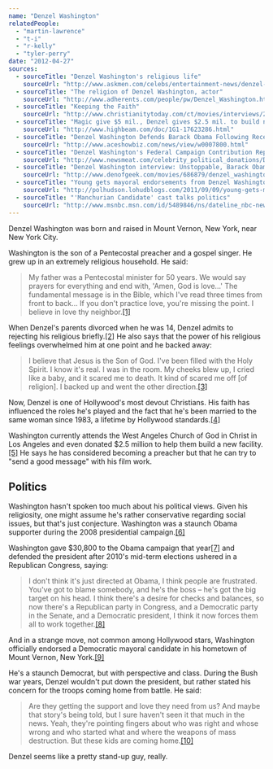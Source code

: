 ```yaml
---
name: "Denzel Washington"
relatedPeople:
  - "martin-lawrence"
  - "t-i"
  - "r-kelly"
  - "tyler-perry"
date: "2012-04-27"
sources:
  - sourceTitle: "Denzel Washington's religious life"
    sourceUrl: "http://www.askmen.com/celebs/entertainment-news/denzel-washington/denzel-washingtons-religious-life.html"
  - sourceTitle: "The religion of Denzel Washington, actor"
    sourceUrl: "http://www.adherents.com/people/pw/Denzel_Washington.html"
  - sourceTitle: "Keeping the Faith"
    sourceUrl: "http://www.christianitytoday.com/ct/movies/interviews/2010/denzelwashington-jan10.html"
  - sourceTitle: "Magic give $5 mil., Denzel gives $2.5 mil. to build new West Angeles COGIC facility in Los Angeles."
    sourceUrl: "http://www.highbeam.com/doc/1G1-17623286.html"
  - sourceTitle: "Denzel Washington Defends Barack Obama Following Recent Negative Vote."
    sourceUrl: "http://www.aceshowbiz.com/news/view/w0007800.html"
  - sourceTitle: "Denzel Washington's Federal Campaign Contribution Report"
    sourceUrl: "http://www.newsmeat.com/celebrity_political_donations/Denzel_Washington.php"
  - sourceTitle: "Denzel Washington interview: Unstoppable, Barack Obama, badgers, and more"
    sourceUrl: "http://www.denofgeek.com/movies/686879/denzel_washington_interview_unstoppable_barack_obama_badgers_and_more.html"
  - sourceTitle: "Young gets mayoral endorsements from Denzel Washington, unions"
    sourceUrl: "http://polhudson.lohudblogs.com/2011/09/09/young-gets-mayoral-endorsements-from-denzel-washington-unions/"
  - sourceTitle: "'Manchurian Candidate' cast talks politics"
    sourceUrl: "http://www.msnbc.msn.com/id/5489846/ns/dateline_nbc-newsmakers/t/manchurian-candidate-cast-talks-politics/#.T5mX8dmMxSF"
---
```


Denzel Washington was born and raised in Mount Vernon, New York, near New York City.

Washington is the son of a Pentecostal preacher and a gospel singer. He grew up in an extremely religious household. He said:

>My father was a Pentecostal minister for 50 years. We would say prayers for everything and end with, 'Amen, God is love…' The fundamental message is in the Bible, which I've read three times from front to back… If you don't practice love, you're missing the point. I believe in love thy neighbor.<a class="source-citation" href="#http://www.askmen.com/celebs/entertainment-news/denzel-washington/denzel-washingtons-religious-life.html" title="Denzel Washington&apos;s religious life">[1]</a>

When Denzel's parents divorced when he was 14, Denzel admits to rejecting his religious briefly.<a class="source-citation" href="#http://www.adherents.com/people/pw/Denzel_Washington.html" title="The religion of Denzel Washington, actor">[2]</a> He also says that the power of his religious feelings overwhelmed him at one point and he backed away:

>I believe that Jesus is the Son of God. I've been filled with the Holy Spirit. I know it's real. I was in the room. My cheeks blew up, I cried like a baby, and it scared me to death. It kind of scared me off [of religion]. I backed up and went the other direction.<a class="source-citation" href="#http://www.christianitytoday.com/ct/movies/interviews/2010/denzelwashington-jan10.html" title="Keeping the Faith">[3]</a>

Now, Denzel is one of Hollywood's most devout Christians. His faith has influenced the roles he's played and the fact that he's been married to the same woman since 1983, a lifetime by Hollywood standards.<a class="source-citation" href="#http://www.adherents.com/people/pw/Denzel_Washington.html" title="The religion of Denzel Washington, actor">[4]</a>

Washington currently attends the West Angeles Church of God in Christ in Los Angeles and even donated $2.5 million to help them build a new facility.<a class="source-citation" href="#http://www.highbeam.com/doc/1G1-17623286.html" title="Magic give $5 mil., Denzel gives $2.5 mil. to build new West Angeles COGIC facility in Los Angeles.">[5]</a> He says he has considered becoming a preacher but that he can try to "send a good message" with his film work.

## Politics

Washington hasn't spoken too much about his political views. Given his religiosity, one might assume he's rather conservative regarding social issues, but that's just conjecture. Washington was a staunch Obama supporter during the 2008 presidential campaign.<a class="source-citation" href="#http://www.aceshowbiz.com/news/view/w0007800.html" title="Denzel Washington Defends Barack Obama Following Recent Negative Vote.">[6]</a>

Washington gave $30,800 to the Obama campaign that year<a class="source-citation" href="#http://www.newsmeat.com/celebrity_political_donations/Denzel_Washington.php" title="Denzel Washington&apos;s Federal Campaign Contribution Report">[7]</a> and defended the president after 2010's mid-term elections ushered in a Republican Congress, saying:

>I don't think it's just directed at Obama, I think people are frustrated. You've got to blame somebody, and he's the boss – he's got the big target on his head. I think there's a desire for checks and balances, so now there's a Republican party in Congress, and a Democratic party in the Senate, and a Democratic president, I think it now forces them all to work together.<a class="source-citation" href="#http://www.denofgeek.com/movies/686879/denzel_washington_interview_unstoppable_barack_obama_badgers_and_more.html" title="Denzel Washington interview: Unstoppable, Barack Obama, badgers, and more">[8]</a>

And in a strange move, not common among Hollywood stars, Washington officially endorsed a Democratic mayoral candidate in his hometown of Mount Vernon, New York.<a class="source-citation" href="#http://polhudson.lohudblogs.com/2011/09/09/young-gets-mayoral-endorsements-from-denzel-washington-unions/" title="Young gets mayoral endorsements from Denzel Washington, unions">[9]</a>

He's a staunch Democrat, but with perspective and class. During the Bush war years, Denzel wouldn't put down the president, but rather stated his concern for the troops coming home from battle. He said:

>Are they getting the support and love they need from us? And maybe that story's being told, but I sure haven't seen it that much in the news. Yeah, they're pointing fingers about who was right and whose wrong and who started what and where the weapons of mass destruction. But these kids are coming home.<a class="source-citation" href="#http://www.msnbc.msn.com/id/5489846/ns/dateline_nbc-newsmakers/t/manchurian-candidate-cast-talks-politics/#.T5mX8dmMxSF" title="&apos;Manchurian Candidate&apos; cast talks politics">[10]</a>

Denzel seems like a pretty stand-up guy, really.